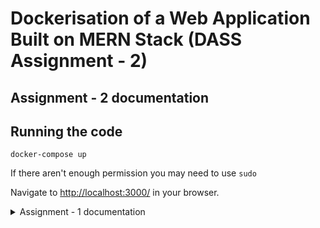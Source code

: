 # Dockerisation of a Web Application Built on MERN Stack (DASS Assignment - 2)

## Assignment - 2 documentation
## Running the code

```
docker-compose up
```

If there aren't enough permission you may need to use `sudo`

Navigate to [http://localhost:3000/](http://localhost:3000/) in your browser.

<details>
<summary>Assignment - 1 documentation</summary>

### Running the code

* Run Mongo daemon:
```
sudo mongod
```
Mongo will be running on port 27017.


* Run Express Backend:
```
cd backend/
npm install
npm start
```

* Run React Frontend:
```
cd frontend
npm install
npm start
```

Navigate to [http://localhost:3000/](http://localhost:3000/) in your browser.

### Additional Packages used

- `@emailjs/browser` to send emails on acceting/rejecting an order.
- `sweetalert2` to beautify alert boxes.
- `validator` to validate entered e-mails.

All other packages used are same as the ones used in the boilerplate code

### Assumptions made

- In Statistics page we show the no.of orders placed, rejected and active, in that an order counts as only 1 even when the buyer orders 3 items of the same kind in a single order.

### Bonus tasks implemented

- This website is deployed on Heroku at [https://intense-lake-23403.herokuapp.com](https://intense-lake-23403.herokuapp.com)
- An email will be sent to the buyer when his/her order is accepted/rejected.
</details>
